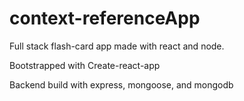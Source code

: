 # context-referenceApp
Full stack flash-card app made with react and node.

Bootstrapped with Create-react-app

Backend build with express, mongoose, and mongodb